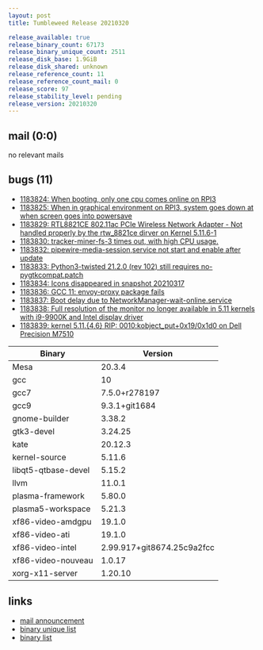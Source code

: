 ```yaml
---
layout: post
title: Tumbleweed Release 20210320

release_available: true
release_binary_count: 67173
release_binary_unique_count: 2511
release_disk_base: 1.9GiB
release_disk_shared: unknown
release_reference_count: 11
release_reference_count_mail: 0
release_score: 97
release_stability_level: pending
release_version: 20210320
---
```


## mail (0:0)

no relevant mails

## bugs (11)

<!--more-->

- [1183824: When booting, only one cpu comes online on RPI3](https://bugzilla.opensuse.org/show_bug.cgi?id=1183824)
- [1183825: When in graphical environment on RPI3, system goes down at when screen goes into powersave](https://bugzilla.opensuse.org/show_bug.cgi?id=1183825)
- [1183829: RTL8821CE 802.11ac PCIe Wireless Network Adapter - Not handled properly by the rtw_8821ce dirver on Kernel 5.11.6-1](https://bugzilla.opensuse.org/show_bug.cgi?id=1183829)
- [1183830: tracker-miner-fs-3 times out, with high CPU usage.](https://bugzilla.opensuse.org/show_bug.cgi?id=1183830)
- [1183832: pipewire-media-session,service not start and enable after update](https://bugzilla.opensuse.org/show_bug.cgi?id=1183832)
- [1183833: Python3-twisted 21.2.0 (rev 102) still requires no-pygtkcompat.patch](https://bugzilla.opensuse.org/show_bug.cgi?id=1183833)
- [1183834: Icons disappeared in snapshot 20210317](https://bugzilla.opensuse.org/show_bug.cgi?id=1183834)
- [1183836: GCC 11: envoy-proxy package fails](https://bugzilla.opensuse.org/show_bug.cgi?id=1183836)
- [1183837: Boot delay due to NetworkManager-wait-online.service](https://bugzilla.opensuse.org/show_bug.cgi?id=1183837)
- [1183838: Full resolution of the monitor no longer available in 5.11 kernels with i9-9900K and Intel display driver](https://bugzilla.opensuse.org/show_bug.cgi?id=1183838)
- [1183839: kernel 5.11.{4,6} RIP: 0010:kobject_put+0x19/0x1d0 on Dell Precision M7510](https://bugzilla.opensuse.org/show_bug.cgi?id=1183839)

Binary | Version
--- | ---
Mesa | 20.3.4
gcc | 10
gcc7 | 7.5.0+r278197
gcc9 | 9.3.1+git1684
gnome-builder | 3.38.2
gtk3-devel | 3.24.25
kate | 20.12.3
kernel-source | 5.11.6
libqt5-qtbase-devel | 5.15.2
llvm | 11.0.1
plasma-framework | 5.80.0
plasma5-workspace | 5.21.3
xf86-video-amdgpu | 19.1.0
xf86-video-ati | 19.1.0
xf86-video-intel | 2.99.917+git8674.25c9a2fcc
xf86-video-nouveau | 1.0.17
xorg-x11-server | 1.20.10

## links

- [mail announcement](https://github.com/boombatower/tumbleweed-review/issues/10)
- [binary unique list](http://download.opensuse.org/history/20210320/rpm.unique.list)
- [binary list](http://download.opensuse.org/history/20210320/rpm.list)

